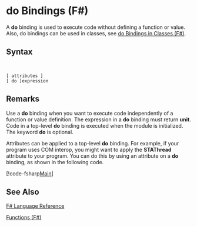 # do Bindings (F#)

A **do** binding is used to execute code without defining a function or value. Also, do bindings can be used in classes, see [do Bindings in Classes &#40;F&#35;&#41;](do-Bindings-in-Classes-%5BFSharp%5D.md).


## Syntax


```


[ attributes ]
[ do ]expression

```



## Remarks
Use a **do** binding when you want to execute code independently of a function or value definition. The expression in a **do** binding must return **unit**. Code in a top-level **do** binding is executed when the module is initialized. The keyword **do** is optional.

Attributes can be applied to a top-level **do** binding. For example, if your program uses COM interop, you might want to apply the **STAThread** attribute to your program. You can do this by using an attribute on a **do** binding, as shown in the following code.

[!code-fsharp[Main](snippets/fslangref1/snippet201.fs)]
    
## See Also
[F&#35; Language Reference](FSharp-Language-Reference.md)

[Functions &#40;F&#35;&#41;](Functions-%5BFSharp%5D.md)

